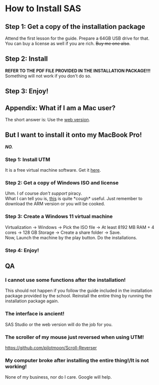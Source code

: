 # How to Install SAS

## Step 1: Get a copy of the installation package
Attend the first lesson for the guide. Prepare a 64GB USB drive for that.  
You can buy a license as well if you are rich. ~~Buy me one also~~.

## Step 2: Install
**REFER TO THE PDF FILE PROVIDED IN THE INSTALLATION PACKAGE!!!**  
Something will not work if you don't do so.

## Step 3: Enjoy!

## Appendix: What if I am a Mac user?
The short answer is: Use the [web version](https://welcome.oda.sas.com/).

## But I want to install it onto my MacBook Pro!
***NO.***  
### Step 1: Install UTM
It is a free virtual machine software. Get it [here](https://mac.getutm.app/).

### Step 2: Get a copy of Windows ISO and license
Uhm. I of course *don't support* piracy.  
What I can tell you is, [this](https://github.com/TuringSoftware/CrystalFetch) is quite \*cough\* useful. Just remember to download the ARM version or you will be cooked.

### Step 3: Create a Windows 11 virtual machine
Virtualization -> Windows -> Pick the ISO file -> At least 8192 MB RAM + 4 cores -> 128 GB Storage -> Create a share folder -> Save.  
Now, Launch the machine by the play button. Do the installations.

### Step 4: Enjoy!

## QA

### I cannot use some functions after the installation!
This should not happen if you follow the guide included in the installation package provided by the school. Reinstall the entire thing by running the installation package again.

### The interface is ancient!
SAS Studio or the web version will do the job for you.

### The scroller of my mouse just reversed when using UTM!
https://github.com/pilotmoon/Scroll-Reverser

### My computer broke after installing the entire thing!/It is not working!
None of my business, nor do I care. Google will help.